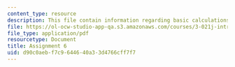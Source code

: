 ```yaml
---
content_type: resource
description: This file contain information regarding basic calculations of a solid.
file: https://ol-ocw-studio-app-qa.s3.amazonaws.com/courses/3-021j-introduction-to-modeling-and-simulation-spring-2012/d90c0aebf7c9644640a33d4766cff7f7_MIT3_021JS12_HW6.pdf
file_type: application/pdf
resourcetype: Document
title: Assignment 6
uid: d90c0aeb-f7c9-6446-40a3-3d4766cff7f7
---
```

